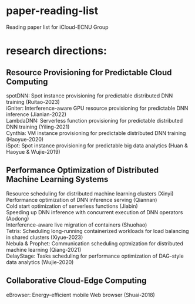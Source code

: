 # paper-reading-list
Reading paper list for iCloud-ECNU Group

# research directions:
## Resource Provisioning for Predictable Cloud Computing
spotDNN: Spot instance provisioning for predictable distributed DNN training (Ruitao-2023)  
iGniter: Interference-aware GPU resource provisioning for predictable DNN inference (Jianian-2022)  
LambdaDNN: Serverless function provisioning for predictable distributed DNN training (Yiling-2021)  
Cynthia: VM instance provisioning for predictable distributed DNN training (Haoyue-2020)  
iSpot: Spot instance provisioning for predictable big data analytics (Huan & Haoyue & Wujie-2019)  

## Performance Optimization of Distributed Machine Learning Systems
Resource scheduling for distributed machine learning clusters (Xinyi)  
Performance optimization of DNN inference serving (Qiannan)  
Cold start optimization of serverless functions (Jiabin)  
Speeding up DNN inference with concurrent execution of DNN operators (Aodong)  
Interference-aware live migration of containers (Shuohao)  
Tetris: Scheduling long-running containerized workloads for load balancing in shared clusters (Xiyue-2023)  
Nebula & Prophet: Communication scheduling optmization for distributed machine learning (Qiang-2021)  
DelayStage: Tasks scheduling for performance optimization of DAG-style data analytics (Wujie-2020)

## Collaborative Cloud-Edge Computing
eBrowser: Energy-efficient mobile Web browser (Shuai-2018)
